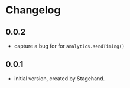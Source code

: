 # Changelog

## 0.0.2

- capture a bug for for `analytics.sendTiming()`
 
## 0.0.1

- initial version, created by Stagehand.
